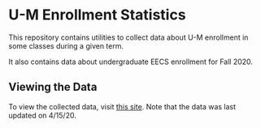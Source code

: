 # U-M Enrollment Statistics
This repository contains utilities to collect data about U-M enrollment
in some classes during a given term.

It also contains data about undergraduate EECS enrollment for Fall 2020.

## Viewing the Data
To view the collected data, visit
[this site](https://thomasebsmith.github.io/umich-enrollment/).
Note that the data was last updated on 4/15/20.
